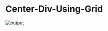 # Center-Div-Using-Grid
![output](https://github.com/Stack-Coders-Dev/Center-Div-Using-Grid/assets/173846203/4ac48410-0c43-4c35-82ea-53f02aad569b)

